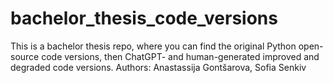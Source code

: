 # bachelor_thesis_code_versions
This is a bachelor thesis repo, where you can find the original Python open-source code versions, then ChatGPT- and human-generated improved and degraded code versions.
Authors: Anastassija Gontšarova, Sofia Senkiv
